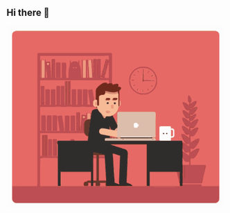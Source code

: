 ## Hi there 👋

<img src = "https://github.com/AlexStrizh/AlexStrizh/blob/main/developer.gif" alt = "The Unlimited" width=600>

